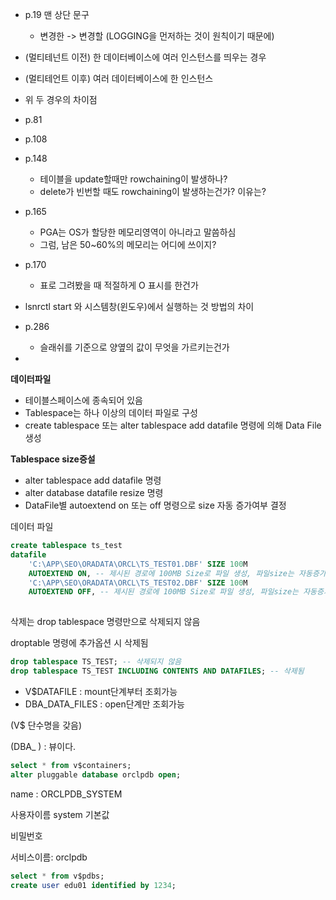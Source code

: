 - p.19 맨 상단 문구
  - 변경한 -> 변경할 (LOGGING을 먼저하는 것이 원칙이기 때문에)
- (멀티테넌트 이전) 한 데이터베이스에 여러 인스턴스를 띄우는 경우
- (멀티테언트 이후) 여러 데이터베이스에 한 인스턴스
- 위 두 경우의 차이점
- p.81
- p.108
- p.148
  - 테이블을 update할때만 rowchaining이 발생하나?
  - delete가 빈번할 때도 rowchaining이 발생하는건가? 이유는?
- p.165	
  - PGA는 OS가 할당한 메모리영역이 아니라고 말씀하심
  - 그럼, 남은 50~60%의 메모리는 어디에 쓰이지?
- p.170
  - 표로 그려봤을 때 적절하게 O 표시를 한건가
- lsnrctl start 와 시스템창(윈도우)에서 실행하는 것 방법의 차이

- p.286 
  - 슬래쉬를 기준으로 양옆의 값이 무엇을 가르키는건가
- 






**데이터파일**

- 테이블스페이스에 종속되어 있음
- Tablespace는 하나 이상의 데이터 파일로 구성
- create tablespace 또는 alter tablespace add datafile 명령에 의해 Data File 생성

**Tablespace size증설**

- alter tablespace add datafile 명령
- alter database datafile resize 명령
- DataFile별 autoextend on 또는 off 명령으로 size 자동 증가여부 결정

데이터 파일

```sql
create tablespace ts_test
datafile
	'C:\APP\SEO\ORADATA\ORCL\TS_TEST01.DBF' SIZE 100M
	AUTOEXTEND ON, -- 제시된 경로에 100MB Size로 파일 생성, 파일size는 자동증가
	'C:\APP\SEO\ORADATA\ORCL\TS_TEST02.DBF' SIZE 100M
	AUTOEXTEND OFF, -- 제시된 경로에 100MB Size로 파일 생성, 파일size는 자동증가X, 상시감시해야하는 중요한 데이터일 경우
	
```



삭제는 drop tablespace 명령만으로 삭제되지 않음

droptable 명령에 추가옵션 시 삭제됨

```sql
drop tablespace TS_TEST; -- 삭제되지 않음
drop tablespace TS_TEST INCLUDING CONTENTS AND DATAFILES; -- 삭제됨
```

- V$DATAFILE : mount단계부터 조회가능
- DBA_DATA_FILES : open단계만 조회가능

(V$ 단수명을 갖음)

(DBA_ ) : 뷰이다.

 

```sql
select * from v$containers;
alter pluggable database orclpdb open;
```

name : ORCLPDB_SYSTEM

사용자이름 system 기본값

비밀번호

서비스이름: orclpdb



```sql
select * from v$pdbs;
create user edu01 identified by 1234;
```

